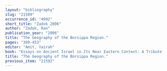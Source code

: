 ```yaml
---
layout: "bibliography"
slug: "21589"
occurrence_id: "4992"
short_title: "Zadok 2006"
author: "Zadok, Ran"
publication_year: "2006"
title: "The Geography of the Borsippa Region."
pages: "389-453"
editor: "Amit, Yairah"
book: "Essays on Ancient Israel in Its Near Eastern Context: A Tribute to Nadav Na'aman (Winona Lake)"
title: "The Geography of the Borsippa Region."
previous_item: "21592"
---
```

